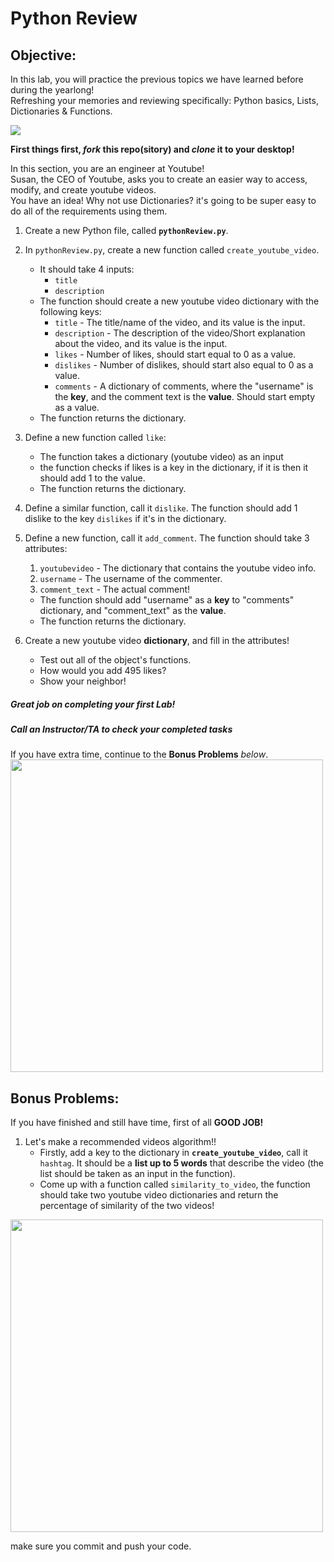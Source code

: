 # Python Review

## Objective: 
In this lab, you will practice the previous topics we have learned before during the yearlong!  
Refreshing your memories and reviewing specifically: Python basics, Lists, Dictionaries & Functions.


[![](https://camo.githubusercontent.com/131c25bd172508d5f376dd7fe56283ae7fda2194/68747470733a2f2f63646e302e746e7763646e2e636f6d2f77702d636f6e74656e742f626c6f67732e6469722f312f66696c65732f323031372f30392f625563767252632d312d373936783339382e6a7067)]()


**First things first, *fork* this repo(sitory) and *clone* it to your desktop!**


In this section, you are an engineer at Youtube!  
Susan, the CEO of Youtube, asks you to create an easier way to access, modify, and create youtube videos.  
You have an idea! Why not use Dictionaries? it's going to be super easy to do all of the requirements using them.

1. Create a new Python file, called **`pythonReview.py`**.
2. In `pythonReview.py`, create a new function called `create_youtube_video`.
    - It should take 4 inputs:
        - `title` 
        -  `description`
    - The function should create a new youtube video dictionary with the following keys:
        - `title` - The title/name of the video, and its value is the input.
        - `description` - The description of the video/Short explanation about the video, and its value is the input.
        - `likes` - Number of likes, should start equal to 0 as a value.
        - `dislikes` - Number of dislikes, should start also equal to 0 as a value.
        - `comments` - A dictionary of comments, where the "username" is the **key**, and the comment text is the **value**. Should start empty as a value.
    - The function returns the dictionary.

3. Define a new function called `like`:
    - The function takes a dictionary (youtube video) as an input
    - the function checks if likes is a key in the dictionary, if it is then it should add 1 to the value.
    - The function returns the dictionary.

4. Define a similar function, call it `dislike`. The function should add 1 dislike to the key `dislikes` if it's in the dictionary.

5. Define a new function, call it `add_comment`. The function should take 3 attributes:
    1. `youtubevideo` - The dictionary that contains the youtube video info.
    1. `username` - The username of the commenter.
    2. `comment_text` - The actual comment!
    - The function should add "username" as a **key** to "comments" dictionary, and "comment_text" as the **value**.
    - The function returns the dictionary.


6. Create a new youtube video **dictionary**, and fill in the attributes!
    - Test out all of the object's functions.
    - How would you add 495 likes?
    - Show your neighbor!


##### Great job on completing your first Lab!
##### Call an Instructor/TA to check your completed tasks
 

If you have extra time, continue to the **Bonus Problems** *below*.
<img src="https://developers.google.com/youtube/images/youtube_home_page_data_api.png" width="500">




## Bonus Problems: 
If you have finished and still have time, first of all **GOOD JOB!** 

1. Let's make a recommended videos algorithm!!
    - Firstly, add a key to the dictionary in **`create_youtube_video`**, call it `hashtag`. It should be a **list up to 5 words** that describe the video (the list should be taken as an input in the function).
    - Come up with a function called `similarity_to_video`, the function should take two youtube video dictionaries and return the percentage of similarity of the two videos!




<img src="https://cdn.dribbble.com/users/94656/screenshots/1141726/terminal2.gif" width="500">

make sure you commit and push your code.
